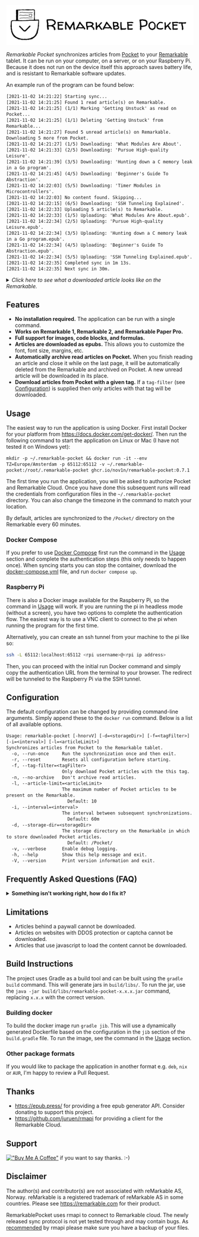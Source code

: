 ![Example article](assets/logo-title.png)

_Remarkable Pocket_ synchronizes articles from [Pocket](https://getpocket.com) to
your [Remarkable](https://remarkable.com/) tablet. It can be run on your computer, on a server, or on your Raspberry Pi.
Because it does not
run on the device itself this approach saves battery life, and is resistant to Remarkable software updates.

An example run of the program can be found below:

```
[2021-11-02 14:21:22] Starting sync...
[2021-11-02 14:21:25] Found 1 read article(s) on Remarkable.
[2021-11-02 14:21:25] (1/1) Marking 'Getting Unstuck' as read on Pocket...
[2021-11-02 14:21:25] (1/1) Deleting 'Getting Unstuck' from Remarkable...
[2021-11-02 14:21:27] Found 5 unread article(s) on Remarkable. Downloading 5 more from Pocket.
[2021-11-02 14:21:27] (1/5) Downloading: 'What Modules Are About'.
[2021-11-02 14:21:33] (2/5) Downloading: 'Pursue High-quality Leisure'.
[2021-11-02 14:21:39] (3/5) Downloading: 'Hunting down a C memory leak in a Go program'.
[2021-11-02 14:21:45] (4/5) Downloading: 'Beginner's Guide To Abstraction'.
[2021-11-02 14:22:03] (5/5) Downloading: 'Timer Modules in Microcontrollers'.
[2021-11-02 14:22:03] No content found. Skipping...
[2021-11-02 14:22:15] (6/5) Downloading: 'SSH Tunneling Explained'.
[2021-11-02 14:22:33] Uploading 5 article(s) to Remarkable.
[2021-11-02 14:22:33] (1/5) Uploading: 'What Modules Are About.epub'.
[2021-11-02 14:22:34] (2/5) Uploading: 'Pursue High-quality Leisure.epub'.
[2021-11-02 14:22:34] (3/5) Uploading: 'Hunting down a C memory leak in a Go program.epub'.
[2021-11-02 14:22:34] (4/5) Uploading: 'Beginner's Guide To Abstraction.epub'.
[2021-11-02 14:22:34] (5/5) Uploading: 'SSH Tunneling Explained.epub'.
[2021-11-02 14:22:35] Completed sync in 1m 13s.
[2021-11-02 14:22:35] Next sync in 30m.
```

<details><summary><i>Click here to see what a downloaded article looks like on the Remarkable.</i></summary>
<img src="assets/article-small.jpg" alt="An example article on the Remarkable.">
</details>

## Features

- **No installation required.** The application can be run with a single command.
- **Works on Remarkable 1, Remarkable 2, and Remarkable Paper Pro.**
- **Full support for images, code blocks, and formulas.**
- **Articles are downloaded as epubs.** This allows you to customize the font, font size, margins, etc.
- **Automatically archive read articles on Pocket.** When you finish reading an article and close it while on the last
  page, it will be automatically deleted from the Remarkable and archived on Pocket. A new unread article will be
  downloaded in its place.
- **Download articles from Pocket with a given tag.** If a `tag-filter` (see [Configuration](#configuration)) is
  supplied then only articles with that tag will be downloaded.

## Usage

The easiest way to run the application is using Docker. First install Docker for your platform
from <https://docs.docker.com/get-docker/>. Then run the following command to start the application on Linux or Mac (I
have not tested it on Windows yet):

```
mkdir -p ~/.remarkable-pocket && docker run -it --env TZ=Europe/Amsterdam -p 65112:65112 -v ~/.remarkable-pocket:/root/.remarkable-pocket ghcr.io/nov1n/remarkable-pocket:0.7.1
```

The first time you run the application, you will be asked to authorize Pocket and Remarkable Cloud. Once you have done
this subsequent runs will read the credentials from configuration files in the `~/.remarkable-pocket` directory. You can also change
the timezone in the command to match your location.

By default, articles are synchronized to the `/Pocket/` directory on the Remarkable every 60 minutes.

### Docker Compose

If you prefer to use [Docker Compose](https://docs.docker.com/compose/) first run the command in the [Usage](#usage)
section and complete the authentication steps (this only needs to happen once). When syncing starts you can stop the
container, download the [docker-compose.yml](docker-compose.yml) file, and run `docker compose up`.

### Raspberry Pi

There is also a Docker image available for the Raspberry Pi, so the command in [Usage](#usage) will work. If you are
running the pi in headless mode (without a screen), you have two options to complete the authentication flow. The
easiest way is to use a VNC client to connect to the pi when running the program for the first time.

Alternatively, you can create an ssh tunnel from your machine to the pi like so:

```bash
ssh -L 65112:localhost:65112 <rpi username>@<rpi ip address>
```

Then, you can proceed with the initial run Docker command and simply copy the authentication URL from the terminal to
your browser. The redirect will be tunneled to the Raspberry Pi via the SSH tunnel.

## Configuration

The default configuration can be changed by providing command-line arguments. Simply append these to the `docker run`
command. Below is a list of all available options.

```
Usage: remarkable-pocket [-hnorvV] [-d=<storageDir>] [-f=<tagFilter>] [-i=<interval>] [-l=<articleLimit>]
Synchronizes articles from Pocket to the Remarkable tablet.
  -o, --run-once     Run the synchronization once and then exit.
  -r, --reset        Resets all configuration before starting.
  -f, --tag-filter=<tagFilter>
                     Only download Pocket articles with the this tag.
  -n, --no-archive   Don't archive read articles.
  -l, --article-limit=<articleLimit>
                     The maximum number of Pocket articles to be present on the Remarkable.
                       Default: 10
  -i, --interval=<interval>
                     The interval between subsequent synchronizations.
                       Default: 60m
  -d, --storage-dir=<storageDir>
                     The storage directory on the Remarkable in which to store downloaded Pocket articles.
                       Default: /Pocket/
  -v, --verbose      Enable debug logging.
  -h, --help         Show this help message and exit.
  -V, --version      Print version information and exit.
```

## Frequently Asked Questions (FAQ)

<details>
<summary><b>Something isn't working right, how do I fix it?</b></summary>

The first step is to run the command once with the `-r` flag. This resets all configuration, and resolves common
issues. If that doesn't solve your problem feel free to open an issue. Please run the application with the -v flag
for verbose log output, and attach the logs to the ticket. This helps me help you.

</details>

## Limitations

- Articles behind a paywall cannot be downloaded.
- Articles on websites with DDOS protection or captcha cannot be downloaded.
- Articles that use javascript to load the content cannot be downloaded.

## Build Instructions

The project uses Gradle as a build tool and can be built using the `gradle build` command. This will generate jars
in `build/libs/`. To run the jar, use the `java -jar build/libs/remarkable-pocket-x.x.x.jar` command, replacing `x.x.x`
with the correct version.

### Building docker

To build the docker image run `gradle jib`. This will use a dynamically generated Dockerfile based on the configuration
in the `jib` section of the `build.gradle` file. To run the image, see the command in the [Usage](#usage) section.

### Other package formats

If you would like to package the application in another format e.g. `deb`, `nix` or `AUR`, I'm happy to review a Pull
Request.

## Thanks

- <https://epub.press/> for providing a free epub generator API. Consider donating to support this project.
- <https://github.com/juruen/rmapi> for providing a client for the Remarkable Cloud.

## Support

[!["Buy Me A Coffee"](https://www.buymeacoffee.com/assets/img/custom_images/orange_img.png)](https://www.buymeacoffee.com/nov1n)
if you want to say thanks. :-)

## Disclaimer

The author(s) and contributor(s) are not associated with reMarkable AS, Norway. reMarkable is a registered trademark of
reMarkable AS in some countries. Please see <https://remarkable.com> for their product.

RemarkablePocket uses rmapi to connect to Remarkable cloud. The newly released sync protocol is not yet tested through
and may contain bugs.
As [recommended](https://github.com/juruen/rmapi#warning-experimental-support-for-the-new-sync-protocol) by rmapi please
make sure you have a backup of your files.
